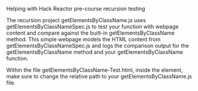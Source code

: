 Helping with Hack Reactor pre-course recursion testing

The recursion project getElementsByClassName.js uses getElementsByClassNameSpec.js to test your function with webpage content and compare against the built-in getElementsByClassName method. This simple webpage models the HTML content from getElementsByClassNameSpec.js and logs the comparison output for the getElementsByClassName method and your getElementsByClassName function.

Within the file getElementsByClassName-Test.html, inside the element, make sure to change the relative path to your getElementsByClassName.js file.